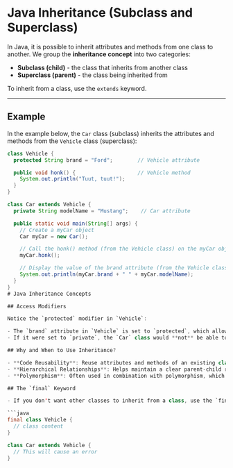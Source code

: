 # Java Inheritance (Subclass and Superclass)

In Java, it is possible to inherit attributes and methods from one class to another. We group the **inheritance concept** into two categories:

- **Subclass (child)** - the class that inherits from another class  
- **Superclass (parent)** - the class being inherited from  

To inherit from a class, use the `extends` keyword.

---

## Example

In the example below, the `Car` class (subclass) inherits the attributes and methods from the `Vehicle` class (superclass):

```java
class Vehicle {
  protected String brand = "Ford";        // Vehicle attribute

  public void honk() {                    // Vehicle method
    System.out.println("Tuut, tuut!");
  }
}

class Car extends Vehicle {
  private String modelName = "Mustang";    // Car attribute

  public static void main(String[] args) {
    // Create a myCar object
    Car myCar = new Car();

    // Call the honk() method (from the Vehicle class) on the myCar object
    myCar.honk();

    // Display the value of the brand attribute (from the Vehicle class) and the value of the modelName from the Car class
    System.out.println(myCar.brand + " " + myCar.modelName);
  }
}
# Java Inheritance Concepts

## Access Modifiers

Notice the `protected` modifier in `Vehicle`:

- The `brand` attribute in `Vehicle` is set to `protected`, which allows the `Car` class to access it.
- If it were set to `private`, the `Car` class would **not** be able to access it.

## Why and When to Use Inheritance?

- **Code Reusability**: Reuse attributes and methods of an existing class when creating a new class.  
- **Hierarchical Relationships**: Helps maintain a clear parent-child relationship between classes.  
- **Polymorphism**: Often used in combination with polymorphism, which allows inherited methods to perform different tasks.

## The `final` Keyword

- If you don't want other classes to inherit from a class, use the `final` keyword:

```java
final class Vehicle {
  // class content
}

class Car extends Vehicle {
  // This will cause an error
}
